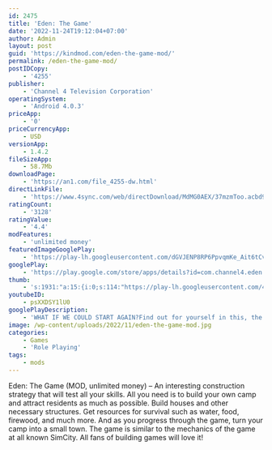 ```yaml
---
id: 2475
title: 'Eden: The Game'
date: '2022-11-24T19:12:04+07:00'
author: Admin
layout: post
guid: 'https://kindmod.com/eden-the-game-mod/'
permalink: /eden-the-game-mod/
postIDCopy:
    - '4255'
publisher:
    - 'Channel 4 Television Corporation'
operatingSystem:
    - 'Android 4.0.3'
priceApp:
    - '0'
priceCurrencyApp:
    - USD
versionApp:
    - 1.4.2
fileSizeApp:
    - 58.7Mb
downloadPage:
    - 'https://an1.com/file_4255-dw.html'
directLinkFile:
    - 'https://www.4sync.com/web/directDownload/MdMG0AEX/37mzmToo.acbd93ba15a180f297c8ec3bcde19a11'
ratingCount:
    - '3128'
ratingValue:
    - '4.4'
modFeatures:
    - 'unlimited money'
featuredImageGooglePlay:
    - 'https://play-lh.googleusercontent.com/dGVJENP8RP6PpvqmKe_Ait6tCv2cGge1OEbofy-dKPgH0LJqDEHBjrplQDT4eONUPNir'
googlePlay:
    - 'https://play.google.com/store/apps/details?id=com.channel4.eden'
thumb:
    - 's:1931:"a:15:{i:0;s:114:"https://play-lh.googleusercontent.com/4uAnNddZ_vxePyQ1QRB2Mwio3Bq3hA-t3OnRURXxJAlqmvTP6wiML8jMJsU7hpxx9g=w526-h296";i:1;s:115:"https://play-lh.googleusercontent.com/dTS1WfjzqGdW2ZUaV2lv9mOuD4D7u8vDebS_PuNBa7cFtAe7poao_iyatFspciRGPqo=w526-h296";i:2;s:115:"https://play-lh.googleusercontent.com/EEhf9M4BWz68bKVneXG0YY4nXuDkJcpL4oO0GfJF3QiTODCOr3H5R3O6hgEkZ4uzwPs=w526-h296";i:3;s:115:"https://play-lh.googleusercontent.com/WSTMrke3oUXPWo6M5w_rWqSLq9_jQ7NlwWUddbUkc0N6arviY6uclq77v1IGnNjh6n8=w526-h296";i:4;s:116:"https://play-lh.googleusercontent.com/LE46CaLTWv-1SCrueDajb4vE0dqiP0D5yReI2A-WthwWbzhta_mDrdakCIyaLAl5PR2d=w526-h296";i:5;s:114:"https://play-lh.googleusercontent.com/nZiC3-GTDS9gJPf8Qh05mfe5ipP7uiaa67XpDz7IVKSTDt5uXneKUzTEaCMo1QT0LA=w526-h296";i:6;s:115:"https://play-lh.googleusercontent.com/r5rrB1lb5pzmyR13_SxVe4Bk5hGYaw7IEb-nrvEpr7rJ9ScAJH-waia3r8u92k3Q-Dw=w526-h296";i:7;s:115:"https://play-lh.googleusercontent.com/leVIvJQZOyxysl5DEWesX0e_YrNHLxEwAp-5tKyZDB5gg54g6QTkJKmS2YTBa9MciG0=w526-h296";i:8;s:115:"https://play-lh.googleusercontent.com/kvETtP3t4FKrj1G2JL71acOeyVobSKZWTmbl7aHOeWs9al_eebRHSA7SntLInEJYrms=w526-h296";i:9;s:114:"https://play-lh.googleusercontent.com/uun7jbAtbM5vEqpEBKAtesWiV1UhRs9pVPi7xqTFlJi-HH14w22bKeaztKW0YGX-7w=w526-h296";i:10;s:115:"https://play-lh.googleusercontent.com/BSjJ6B8RAIZ180N5SA9JJ7rwvBLgZziFeTc-3wIMe7CtONmK2H5AATiG2j2MCpQC20U=w526-h296";i:11;s:115:"https://play-lh.googleusercontent.com/N0pdclbtxvZ-Wwz1SN2Pv_eFQYdbbEpWMZtY5CqQsbXWP-tz2fKKQJM5OOkJjjT8aJA=w526-h296";i:12;s:115:"https://play-lh.googleusercontent.com/T3IGxCrfM1qqRn8UhTK2IsPv_r6SHKiSnpbopSd09q2K_7fh6phOPji8GYP9Q_Pxxzw=w526-h296";i:13;s:115:"https://play-lh.googleusercontent.com/1LdDXAihw4974WhVsLWXtZFcEkn8QxQzHBVZs2H1p5e_6FHBdjWz0N3RqThnxsasHx0=w526-h296";i:14;s:116:"https://play-lh.googleusercontent.com/OjRjiYwwCu5QRqeF8AfckCL04br8deEmFg49wAyKY5Hd3-CVj__Q0d4dVcg_JPH3Apjk=w526-h296";}";'
youtubeID:
    - psXXDSY1lU0
googlePlayDescription:
    - 'WHAT IF WE COULD START AGAIN?Find out for yourself in this, the official 3D strategy world building game of the series,., where you must help your very own community survive and thrive in their new lives on an idyllic but remote island. 🏝️.'
image: /wp-content/uploads/2022/11/eden-the-game-mod.jpg
categories:
    - Games
    - 'Role Playing'
tags:
    - mods
---
```


Eden: The Game (MOD, unlimited money) – An interesting construction strategy that will test all your skills. All you need is to build your own camp and attract residents as much as possible. Build houses and other necessary structures. Get resources for survival such as water, food, firewood, and much more. And as you progress through the game, turn your camp into a small town. The game is similar to the mechanics of the game at all known SimCity. All fans of building games will love it!
